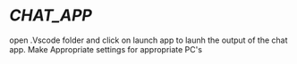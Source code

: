 # _CHAT_APP_

open .Vscode folder and click on launch app to launh the output of the chat app.
Make Appropriate settings for appropriate PC's
